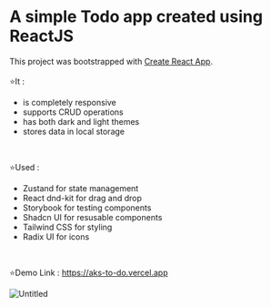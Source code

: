 # A simple Todo app created using ReactJS

This project was bootstrapped with [Create React App](https://github.com/facebook/create-react-app).
</br></br>
⭐It :

<ul>
  <li>is completely responsive</li>
  <li>supports CRUD operations</li>
  <li>has both dark and light themes</li>
  <li>stores data in local storage</li>
</ul>
</br>

⭐Used :

<ul>
  <li>Zustand for state management</li>
  <li>React dnd-kit for drag and drop</li>
  <li>Storybook for testing components</li>
  <li>Shadcn UI for resusable components</li>
  <li>Tailwind CSS for styling</li> 
  <li>Radix UI for icons</li>
</ul>
</br>

⭐Demo Link : https://aks-to-do.vercel.app
</br>

![Untitled](https://github.com/Akshaypmna18/to-do/assets/67232475/5ae73168-274d-4412-8b5f-8b9d06362b6a)
